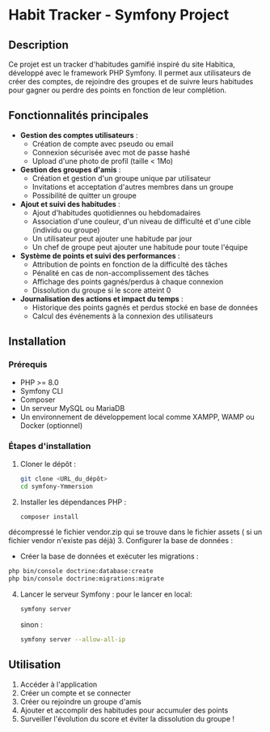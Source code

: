 # Habit Tracker - Symfony Project

## Description
Ce projet est un tracker d'habitudes gamifié inspiré du site Habitica, développé avec le framework PHP Symfony. Il permet aux utilisateurs de créer des comptes, de rejoindre des groupes et de suivre leurs habitudes pour gagner ou perdre des points en fonction de leur complétion.

## Fonctionnalités principales
- **Gestion des comptes utilisateurs** :
  - Création de compte avec pseudo ou email
  - Connexion sécurisée avec mot de passe hashé
  - Upload d'une photo de profil (taille < 1Mo)
- **Gestion des groupes d'amis** :
  - Création et gestion d'un groupe unique par utilisateur
  - Invitations et acceptation d'autres membres dans un groupe
  - Possibilité de quitter un groupe
- **Ajout et suivi des habitudes** :
  - Ajout d'habitudes quotidiennes ou hebdomadaires
  - Association d'une couleur, d'un niveau de difficulté et d'une cible (individu ou groupe)
  - Un utilisateur peut ajouter une habitude par jour
  - Un chef de groupe peut ajouter une habitude pour toute l'équipe
- **Système de points et suivi des performances** :
  - Attribution de points en fonction de la difficulté des tâches
  - Pénalité en cas de non-accomplissement des tâches
  - Affichage des points gagnés/perdus à chaque connexion
  - Dissolution du groupe si le score atteint 0
- **Journalisation des actions et impact du temps** :
  - Historique des points gagnés et perdus stocké en base de données
  - Calcul des événements à la connexion des utilisateurs

## Installation
### Prérequis
- PHP >= 8.0
- Symfony CLI
- Composer
- Un serveur MySQL ou MariaDB
- Un environnement de développement local comme XAMPP, WAMP ou Docker (optionnel)

### Étapes d'installation
1. Cloner le dépôt :
   ```bash
   git clone <URL_du_dépôt>
   cd symfony-Ymmersion
   ```
2. Installer les dépendances PHP :
   ```bash
   composer install
   ```
décompressé le fichier vendor.zip qui se trouve dans le fichier assets ( si un fichier vendor n'existe pas déjà)
3. Configurer la base de données :
   - Créer la base de données et exécuter les migrations :
   ```bash
   php bin/console doctrine:database:create
   php bin/console doctrine:migrations:migrate
   ```
4. Lancer le serveur Symfony :
    pour le lancer en local:
   ```bash
   symfony server 
   ```
   sinon :
    ```bash
   symfony server --allow-all-ip
   ```

## Utilisation
1. Accéder à l'application
2. Créer un compte et se connecter
3. Créer ou rejoindre un groupe d'amis
4. Ajouter et accomplir des habitudes pour accumuler des points
5. Surveiller l'évolution du score et éviter la dissolution du groupe !

